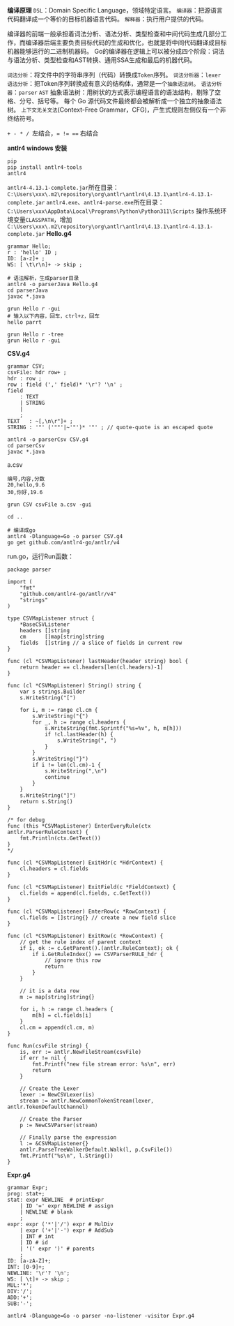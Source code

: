 **编译原理**
`DSL`：Domain Specific Language，领域特定语言。
`编译器`：把源语言代码翻译成一个等价的目标机器语言代码。
`解释器`：执行用户提供的代码。

编译器的前端一般承担着词法分析、语法分析、类型检查和中间代码生成几部分工作，而编译器后端主要负责目标代码的生成和优化，也就是将中间代码翻译成目标机器能够运行的二进制机器码。
Go的编译器在逻辑上可以被分成四个阶段：词法与语法分析、类型检查和AST转换、通用SSA生成和最后的机器代码。

`词法分析`：将文件中的字符串序列（代码）转换成`Token`序列。
`词法分析器`：`lexer`
`语法分析`：把Token序列转换成有意义的结构体，通常是一个`抽象语法树`。
`语法分析器`：`parser`
`AST` 抽象语法树：用树状的方式表示编程语言的语法结构，剔除了空格、分号、括号等。
每个 Go 源代码文件最终都会被解析成一个独立的抽象语法树。
`上下文无关文法`(Context-Free Grammar，CFG)，产生式规则左侧仅有一个非终结符号。

`+ - * / `左结合，`= != ==` 右结合

**antlr4 windows 安装**
```
pip
pip install antlr4-tools
antlr4
```
`antlr4-4.13.1-complete.jar`所在目录：
`C:\Users\xxx\.m2\repository\org\antlr\antlr4\4.13.1\antlr4-4.13.1-complete.jar`
`antlr4.exe`、`antlr4-parse.exe`所在目录：
`C:\Users\xxx\AppData\Local\Programs\Python\Python311\Scripts`
操作系统环境变量`CLASSPATH`，增加`C:\Users\xxx\.m2\repository\org\antlr\antlr4\4.13.1\antlr4-4.13.1-complete.jar`
**Hello.g4**
```
grammar Hello;
r : 'hello' ID ;
ID: [a-z]+ ;
WS: [ \t\r\n]+ -> skip ;
```
```
# 语法解析，生成parser目录
antlr4 -o parserJava Hello.g4
cd parserJava
javac *.java

grun Hello r -gui
# 输入以下内容，回车，ctrl+z，回车
hello parrt

grun Hello r -tree
grun Hello r -gui
```
**CSV.g4**
```
grammar CSV;
csvFile: hdr row+ ;
hdr : row ;
row : field (',' field)* '\r'? '\n' ;
field
    : TEXT
    | STRING
    |
    ;
TEXT   : ~[,\n\r"]+ ;
STRING : '"' ('""'|~'"')* '"' ; // quote-quote is an escaped quote
```
```
antlr4 -o parserCsv CSV.g4
cd parserCsv
javac *.java
```
a.csv
```
编号,内容,分数
20,hello,9.6
30,你好,19.6
```
```
grun CSV csvFile a.csv -gui

cd ..

# 编译成go
antlr4 -Dlanguage=Go -o parser CSV.g4
go get github.com/antlr4-go/antlr/v4
```
run.go，运行Run函数：
```
package parser

import (
	"fmt"
	"github.com/antlr4-go/antlr/v4"
	"strings"
)

type CSVMapListener struct {
	*BaseCSVListener
	headers []string
	cm      []map[string]string
	fields  []string // a slice of fields in current row
}

func (cl *CSVMapListener) lastHeader(header string) bool {
	return header == cl.headers[len(cl.headers)-1]
}

func (cl *CSVMapListener) String() string {
	var s strings.Builder
	s.WriteString("[")

	for i, m := range cl.cm {
		s.WriteString("{")
		for _, h := range cl.headers {
			s.WriteString(fmt.Sprintf("%s=%v", h, m[h]))
			if !cl.lastHeader(h) {
				s.WriteString(", ")
			}
		}
		s.WriteString("}")
		if i != len(cl.cm)-1 {
			s.WriteString(",\n")
			continue
		}
	}
	s.WriteString("]")
	return s.String()
}

/* for debug
func (this *CSVMapListener) EnterEveryRule(ctx antlr.ParserRuleContext) {
	fmt.Println(ctx.GetText())
}
*/

func (cl *CSVMapListener) ExitHdr(c *HdrContext) {
	cl.headers = cl.fields
}

func (cl *CSVMapListener) ExitField(c *FieldContext) {
	cl.fields = append(cl.fields, c.GetText())
}

func (cl *CSVMapListener) EnterRow(c *RowContext) {
	cl.fields = []string{} // create a new field slice
}

func (cl *CSVMapListener) ExitRow(c *RowContext) {
	// get the rule index of parent context
	if i, ok := c.GetParent().(antlr.RuleContext); ok {
		if i.GetRuleIndex() == CSVParserRULE_hdr {
			// ignore this row
			return
		}
	}

	// it is a data row
	m := map[string]string{}

	for i, h := range cl.headers {
		m[h] = cl.fields[i]
	}
	cl.cm = append(cl.cm, m)
}

func Run(csvFile string) {
	is, err := antlr.NewFileStream(csvFile)
	if err != nil {
		fmt.Printf("new file stream error: %s\n", err)
		return
	}

	// Create the Lexer
	lexer := NewCSVLexer(is)
	stream := antlr.NewCommonTokenStream(lexer, antlr.TokenDefaultChannel)

	// Create the Parser
	p := NewCSVParser(stream)

	// Finally parse the expression
	l := &CSVMapListener{}
	antlr.ParseTreeWalkerDefault.Walk(l, p.CsvFile())
	fmt.Printf("%s\n", l.String())
}
```
**Expr.g4**
```
grammar Expr;
prog: stat+;
stat: expr NEWLINE  # printExpr
    | ID '=' expr NEWLINE # assign
    | NEWLINE # blank
    ;
expr: expr ('*'|'/') expr # MulDiv
    | expr ('+'|'-') expr # AddSub
    | INT # int
    | ID # id
    | '(' expr ')' # parents
    ;
ID: [a-zA-Z]+;
INT: [0-9]+;
NEWLINE: '\r'? '\n';
WS: [ \t]+ -> skip ;
MUL:'*';
DIV:'/';
ADD:'+';
SUB:'-';
```
```
antlr4 -Dlanguage=Go -o parser -no-listener -visitor Expr.g4
```




